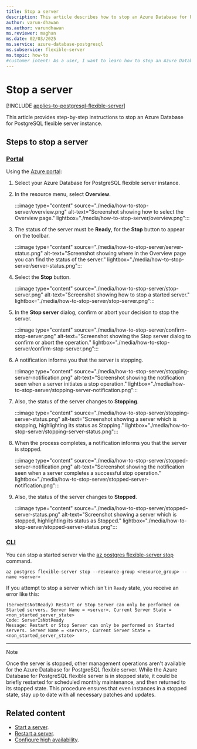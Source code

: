 ```yaml
---
title: Stop a server
description: This article describes how to stop an Azure Database for PostgreSQL flexible server.
author: varun-dhawan
ms.author: varundhawan
ms.reviewer: maghan
ms.date: 02/03/2025
ms.service: azure-database-postgresql
ms.subservice: flexible-server
ms.topic: how-to
#customer intent: As a user, I want to learn how to stop an Azure Database for PostgreSQL flexible server.
---
```


# Stop a server

[!INCLUDE [applies-to-postgresql-flexible-server](~/reusable-content/ce-skilling/azure/includes/postgresql/includes/applies-to-postgresql-flexible-server.md)]

This article provides step-by-step instructions to stop an Azure Database for PostgreSQL flexible server instance.

## Steps to stop a server

### [Portal](#tab/portal-stop-server)

Using the [Azure portal](https://portal.azure.com/):

1. Select your Azure Database for PostgreSQL flexible server instance.

2. In the resource menu, select **Overview**.

    :::image type="content" source="./media/how-to-stop-server/overview.png" alt-text="Screenshot showing how to select the Overview page." lightbox="./media/how-to-stop-server/overview.png":::

3. The status of the server must be **Ready**, for the **Stop** button to appear on the toolbar.

    :::image type="content" source="./media/how-to-stop-server/server-status.png" alt-text="Screenshot showing where in the Overview page you can find the status of the server." lightbox="./media/how-to-stop-server/server-status.png":::

4. Select the **Stop** button.

    :::image type="content" source="./media/how-to-stop-server/stop-server.png" alt-text="Screenshot showing how to stop a started server." lightbox="./media/how-to-stop-server/stop-server.png":::

5. In the **Stop server** dialog, confirm or abort your decision to stop the server.

    :::image type="content" source="./media/how-to-stop-server/confirm-stop-server.png" alt-text="Screenshot showing the Stop server dialog to confirm or abort the operation." lightbox="./media/how-to-stop-server/confirm-stop-server.png":::

6. A notification informs you that the server is stopping.

    :::image type="content" source="./media/how-to-stop-server/stopping-server-notification.png" alt-text="Screenshot showing the notification seen when a server initiates a stop operation." lightbox="./media/how-to-stop-server/stopping-server-notification.png":::

7. Also, the status of the server changes to **Stopping**.

    :::image type="content" source="./media/how-to-stop-server/stopping-server-status.png" alt-text="Screenshot showing a server which is stopping, highlighting its status as Stopping." lightbox="./media/how-to-stop-server/stopping-server-status.png":::

8. When the process completes, a notification informs you that the server is stopped.

    :::image type="content" source="./media/how-to-stop-server/stopped-server-notification.png" alt-text="Screenshot showing the notification seen when a server completes a successful stop operation." lightbox="./media/how-to-stop-server/stopped-server-notification.png":::

9. Also, the status of the server changes to **Stopped**.

    :::image type="content" source="./media/how-to-stop-server/stopped-server-status.png" alt-text="Screenshot showing a server which is stopped, highlighting its status as Stopped." lightbox="./media/how-to-stop-server/stopped-server-status.png":::

### [CLI](#tab/cli-stop-server)

You can stop a started server via the [az postgres flexible-server stop](/cli/azure/postgres/flexible-server#az-postgres-flexible-server-stop) command.

```azurecli-interactive
az postgres flexible-server stop --resource-group <resource_group> --name <server>
```

If you attempt to stop a server which isn't in `Ready` state, you receive an error like this:

```output
(ServerIsNotReady) Restart or Stop Server can only be performed on Started servers. Server Name = <server>, Current Server State = <non_started_server_state>
Code: ServerIsNotReady
Message: Restart or Stop Server can only be performed on Started servers. Server Name = <server>, Current Server State = <non_started_server_state>
```

---

> [!NOTE]
> Once the server is stopped, other management operations aren't available for the Azure Database for PostgreSQL flexible server.
> While the Azure Database for PostgreSQL flexible server is in stopped state, it could be briefly restarted for scheduled monthly maintenance, and then returned to its stopped state. This procedure ensures that even instances in a stopped state, stay up to date with all necessary patches and updates.

## Related content

- [Start a server](how-to-start-server.md).
- [Restart a server](how-to-restart-server.md).
- [Configure high availability](how-to-configure-high-availability.md).
